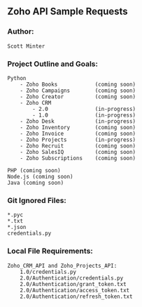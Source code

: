 ## Zoho API Sample Requests

### Author:

    Scott Minter

### Project Outline and Goals:

    Python
        - Zoho Books            (coming soon)
        - Zoho Campaigns        (coming soon)
        - Zoho Creator          (coming soon)
        - Zoho CRM
            - 2.0               (in-progress)
            - 1.0               (in-progress)
        - Zoho Desk             (in-progress)
        - Zoho Inventory        (coming soon)
        - Zoho Invoice          (coming soon)
        - Zoho Projects         (in-progress)
        - Zoho Recruit          (coming soon)
        - Zoho SalesIQ          (coming soon)
        - Zoho Subscriptions    (coming soon)
    
    PHP (coming soon)
    Node.js (coming soon)
    Java (coming soon)

### Git Ignored Files:

    *.pyc
    *.txt
    *.json
    credentials.py

### Local File Requirements:

    Zoho_CRM_API and Zoho_Projects_API:
        1.0/credentials.py
        2.0/Authentication/credentials.py
        2.0/Authentication/grant_token.txt
        2.0/Authentication/access_token.txt
        2.0/Authentication/refresh_token.txt